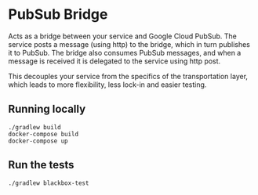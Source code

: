 # PubSub Bridge

Acts as a bridge between your service and Google Cloud PubSub. The service posts a message (using http) to the bridge, which in turn publishes it to PubSub. The bridge also consumes PubSub messages, and when a message is received it is delegated to the service using http post.

This decouples your service from the specifics of the transportation layer, which leads to more flexibility, less lock-in and easier testing.

## Running locally

```
./gradlew build
docker-compose build
docker-compose up
```

## Run the tests
```
./gradlew blackbox-test
```
